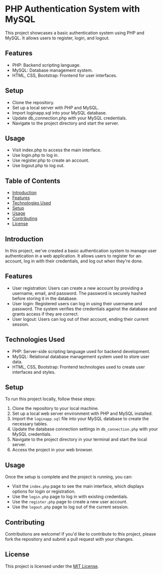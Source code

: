# PHP Authentication System with MySQL

This project showcases a basic authentication system using PHP and MySQL. It allows users to register, login, and logout.

## Features
- PHP: Backend scripting language.
- MySQL: Database management system.
- HTML, CSS, Bootstrap: Frontend for user interfaces.

## Setup
- Clone the repository.
- Set up a local server with PHP and MySQL.
- Import loginapp.sql into your MySQL database.
- Update db_connection.php with your MySQL credentials.
- Navigate to the project directory and start the server.

## Usage
- Visit index.php to access the main interface.
- Use login.php to log in.
- Use register.php to create an account.
- Use logout.php to log out.


## Table of Contents
- [Introduction](#introduction)
- [Features](#features)
- [Technologies Used](#technologies-used)
- [Setup](#setup)
- [Usage](#usage)
- [Contributing](#contributing)
- [License](#license)

## Introduction

In this project, we've created a basic authentication system to manage user authentication in a web application. It allows users to register for an account, log in with their credentials, and log out when they're done.

## Features

- User registration: Users can create a new account by providing a username, email, and password. The password is securely hashed before storing it in the database.
- User login: Registered users can log in using their username and password. The system verifies the credentials against the database and grants access if they are correct.
- User logout: Users can log out of their account, ending their current session.

## Technologies Used

- PHP: Server-side scripting language used for backend development.
- MySQL: Relational database management system used to store user data.
- HTML, CSS, Bootstrap: Frontend technologies used to create user interfaces and styles.

## Setup

To run this project locally, follow these steps:

1. Clone the repository to your local machine.
2. Set up a local web server environment with PHP and MySQL installed.
3. Import the `loginapp.sql` file into your MySQL database to create the necessary tables.
4. Update the database connection settings in `db_connection.php` with your MySQL credentials.
5. Navigate to the project directory in your terminal and start the local server.
6. Access the project in your web browser.

## Usage

Once the setup is complete and the project is running, you can:

- Visit the `index.php` page to see the main interface, which displays options for login or registration.
- Use the `login.php` page to log in with existing credentials.
- Use the `register.php` page to create a new user account.
- Use the `logout.php` page to log out of the current session.

## Contributing

Contributions are welcome! If you'd like to contribute to this project, please fork the repository and submit a pull request with your changes.

## License

This project is licensed under the [MIT License](LICENSE).

